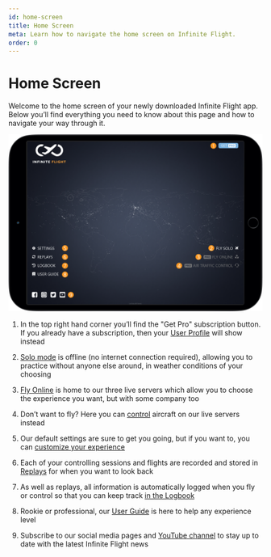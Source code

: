 ```yaml
---
id: home-screen
title: Home Screen
meta: Learn how to navigate the home screen on Infinite Flight.
order: 0
---
```


# Home Screen

Welcome to the home screen of your newly downloaded Infinite Flight app. Below you’ll find everything you need to know about this page and how to navigate your way through it.

![Home Screen](_images/manual/frames/home-screen.png)



1. In the top right hand corner you’ll find the "Get Pro" subscription button. If you already have a subscription, then your [User Profile](/guide/getting-started/home-user-interface/user-profile) will show instead

   

2. [Solo mode](/guide/getting-started/home-user-interface/fly-solo#fly-solo) is offline (no internet connection required), allowing you to practice without anyone else around, in weather conditions of your choosing

   

3. [Fly Online](/guide/getting-started/home-user-interface/fly-online#fly-online) is home to our three live servers which allow you to choose the experience you want, but with some company too 

   

4. Don’t want to fly? Here you can [control](/guide/getting-started/home-user-interface/air-traffic-control#air-traffic-control) aircraft on our live servers instead

   

5. Our default settings are sure to get you going, but if you want to, you can [customize your experience](/guide/getting-started/home-user-interface/settings#settings)

   

6. Each of your controlling sessions and flights are recorded and stored in [Replays](/guide/getting-started/home-user-interface/replays#replays) for when you want to look back

   

7. As well as replays, all information is automatically logged when you fly or control so that you can keep track [in the Logbook](/guide/getting-started/home-user-interface/logbook#logbook)

   

8. Rookie or professional, our [User Guide](/guide) is here to help any experience level

   

9. Subscribe to our social media pages and [YouTube channel](https://www.youtube.com/user/infiniteflightapp) to stay up to date with the latest Infinite Flight news

 